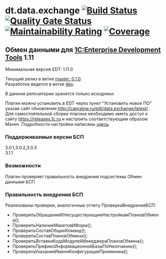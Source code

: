 # dt.data.exchange [![Build Status](https://travis-ci.org/DoublesunRUS/ru.capralow.dt.data.exchange.svg)](https://travis-ci.org/DoublesunRUS/ru.capralow.dt.data.exchange) [![Quality Gate Status](https://sonarcloud.io/api/project_badges/measure?project=DoublesunRUS_ru.capralow.dt.data.exchange&metric=alert_status)](https://sonarcloud.io/dashboard?id=DoublesunRUS_ru.capralow.dt.data.exchange) [![Maintainability Rating](https://sonarcloud.io/api/project_badges/measure?project=DoublesunRUS_ru.capralow.dt.data.exchange&metric=sqale_rating)](https://sonarcloud.io/dashboard?id=DoublesunRUS_ru.capralow.dt.data.exchange) [![Coverage](https://sonarcloud.io/api/project_badges/measure?project=DoublesunRUS_ru.capralow.dt.data.exchange&metric=coverage)](https://sonarcloud.io/dashboard?id=DoublesunRUS_ru.capralow.dt.data.exchange)


## Обмен данными для [1C:Enterprise Development Tools](http://v8.1c.ru/overview/IDE/) 1.11

Минимальная версия EDT: 1.11.0

Текущий релиз в ветке [master: 0.1.0](https://github.com/DoublesunRUS/ru.capralow.dt.data.exchange/tree/master).<br>
Разработка ведется в ветке [dev](https://github.com/DoublesunRUS/ru.capralow.dt.data.exchange/tree/dev).<br>

В данном репозитории хранятся только исходники.<br>

Плагин можно установить в EDT через пункт "Установить новое ПО" указав сайт обновления http://capralow.ru/edt/data.exchange/latest/ .<br>
Для самостоятельной сборки плагина необходимо иметь доступ к сайту https://releases.1c.ru и настроить соответствующим образом Maven. Подробности настройки написаны [здесь](https://github.com/1C-Company/dt-example-plugins/blob/master/simple-plugin/README.md).<br>

### Поддерживаемые версии БСП
3.0.1,3.0.2,3.0.3<br>
3.1.1<br>

### Возможности
Плагин проверяет правильность внедрения подсистемы Обмен данными БСП

### Правильность внедрения БСП
Реализованы проверки, аналогичные отчету ПроверкаВнедренияБСП:
* ПроверитьОбращениеКНесуществующимНастройкамПлановОбмена();
* ПроверитьНаличиеМакетовИФорм();
* ПроверитьСоставОбщихКоманд();
* ПроверитьСоставПлановОбмена();
* ПроверитьВставкиКодаМодулейМенеджераПлановОбмена();
* ПроверитьПрефиксИнформационнойБазыПоУмолчанию();
* ПроверитьУказаниеИмениКонфигурацииПриемника();
